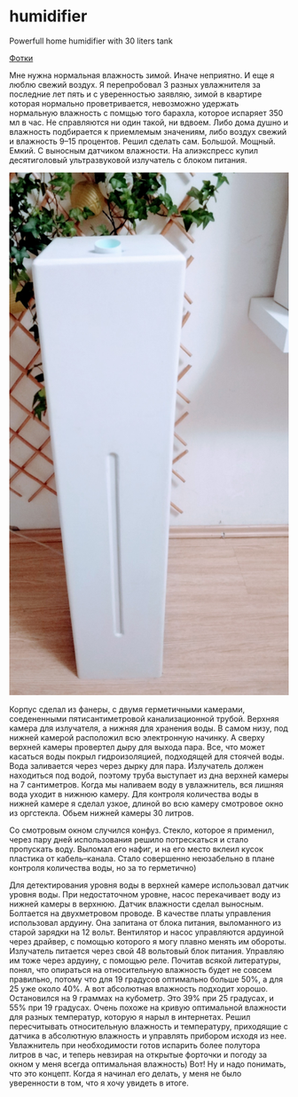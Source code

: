 # humidifier
Powerfull home humidifier with 30 liters tank  

[Фотки](https://github.com/supergivi/humidifier/tree/master/images)

Мне нужна нормальная влажность зимой. Иначе неприятно. И еще я люблю свежий воздух. Я перепробовал 3 разных увлажнителя за последние лет пять и с уверенностью заявляю, зимой в квартире которая нормально проветривается, невозможно удержать нормальную влажность с помщью того барахла, которое испаряет 350 мл в час. Не справляются ни один такой, ни вдвоем. Либо дома душно и влажность подбирается к приемлемым значениям, либо воздух свежий и влажность 9–15 процентов.
Решил сделать сам. Большой. Мощный. Емкий. С выносным датчиком влажности.
На алиэкспресс купил десятиголовый ультразвуковой излучатель с блоком питания.

![HUM](https://github.com/supergivi/humidifier/blob/master/images/obchiy.jpg)

Корпус сделал из фанеры, с двумя герметичными камерами, соедененными пятисантиметровой канализационной трубой. Верхняя камера для излучателя, а нижняя для хранения воды. В самом низу, под нижней камерой расположил всю электронную начинку. А сверху верхней камеры провертел дыру для выхода пара. Все, что может касаться воды покрыл гидроизоляцией, подходящей для стоячей воды.
Вода заливается через через дырку для пара. Излучатель должен находиться под водой, поэтому труба выступает из дна верхней камеры на 7 сантиметров. Когда мы наливаем воду в увлажнитель, вся лишняя вода уходит в нижнюю камеру. Для контроля количества воды в нижней камере я сделал узкое, длиной во всю камеру смотровое окно из оргстекла. Обьем нижней камеры 30 литров. 

Со смотровым окном случился конфуз. Стекло, которое я применил, через пару дней использования решило потрескаться и стало пропускать воду. Выломал его нафиг, и на его место вклеил кусок пластика от кабель–канала. Стало совершенно неюзабельно в плане контроля количества воды, но за то герметично)

Для детектирования уровня воды в верхней камере использовал датчик уровня воды. При недостаточном уровне, насос перекачивает воду из нижней камеры в верхнюю. 
Датчик влажности сделал выносным. Болтается на двухметровом проводе.
В качестве платы управления использовал ардуину. Она запитана от блока питания, выломанного из старой зарядки на 12 вольт. Вентилятор и насос управляются ардуиной через драйвер, с помощью которого я могу плавно менять им обороты. Излучатель питается через свой 48 вольтовый блок питания. Управляю им тоже через ардуину, с помощью реле.
Почитав всякой литературы, понял, что опираться на относительную влажность будет не совсем правильно, потому что для 19 градусов оптимально больше 50%, а для 25 уже около 40%. А вот абсолютная влажность подходит хорошо. Остановился на 9 граммах на кубометр. Это 39% при 25 градусах, и 55% при 19 градусах. Очень похоже на кривую оптимальной влажности для разных температур, которую я нарыл в интернетах. Решил пересчитывать относительную влажность и температуру, приходящие с датчика в абсолютную влажность и управлять прибором исходя из нее.
Увлажнитель при необходимости готов испарить более полутора литров в час, и теперь невзирая на открытые форточки и погоду за окном у меня всегда оптимальная влажность) Вот! Ну и надо понимать, что это концепт. Когда я начинал его делать, у меня не было уверенности в том, что я хочу увидеть в итоге.
